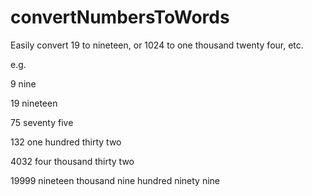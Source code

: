 # convertNumbersToWords
Easily convert 19 to nineteen, or 1024 to one thousand twenty four, etc.

e.g.
 
9
nine

19 
nineteen

75 
seventy five

132 
one hundred thirty two

4032 
four thousand thirty two

19999 
nineteen thousand nine hundred ninety nine 
